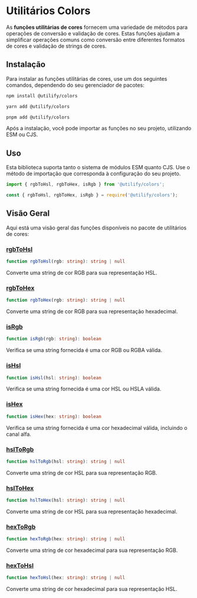 # Utilitários Colors

As **funções utilitárias de cores** fornecem uma variedade de métodos para operações de conversão e validação de cores. Estas funções ajudam a simplificar operações comuns como conversão entre diferentes formatos de cores e validação de strings de cores.

## Instalação

Para instalar as funções utilitárias de cores, use um dos seguintes comandos, dependendo do seu gerenciador de pacotes:


```bash [npm]
npm install @utilify/colors
```

```bash [yarn]
yarn add @utilify/colors
```

```bash [pnpm]
pnpm add @utilify/colors
```


Após a instalação, você pode importar as funções no seu projeto, utilizando ESM ou CJS.

## Uso

Esta biblioteca suporta tanto o sistema de módulos ESM quanto CJS. Use o método de importação que corresponda à configuração do seu projeto.


```typescript [esm]
import { rgbToHsl, rgbToHex, isRgb } from '@utilify/colors';
```

```javascript [cjs]
const { rgbToHsl, rgbToHex, isRgb } = require('@utilify/colors');
```

## Visão Geral

Aqui está uma visão geral das funções disponíveis no pacote de utilitários de cores:

### [rgbToHsl](./rgbToHsl.md)
```typescript
function rgbToHsl(rgb: string): string | null
```
Converte uma string de cor RGB para sua representação HSL.

### [rgbToHex](./rgbToHex.md)
```typescript
function rgbToHex(rgb: string): string | null
```
Converte uma string de cor RGB para sua representação hexadecimal.

### [isRgb](./isRgb.md)
```typescript
function isRgb(rgb: string): boolean
```
Verifica se uma string fornecida é uma cor RGB ou RGBA válida.

### [isHsl](./isHsl.md)
```typescript
function isHsl(hsl: string): boolean
```
Verifica se uma string fornecida é uma cor HSL ou HSLA válida.

### [isHex](./isHex.md)
```typescript
function isHex(hex: string): boolean
```
Verifica se uma string fornecida é uma cor hexadecimal válida, incluindo o canal alfa.

### [hslToRgb](./hslToRgb.md)
```typescript
function hslToRgb(hsl: string): string | null
```
Converte uma string de cor HSL para sua representação RGB.

### [hslToHex](./hslToHex.md)
```typescript
function hslToHex(hsl: string): string | null
```
Converte uma string de cor HSL para sua representação hexadecimal.

### [hexToRgb](./hexToRgb.md)
```typescript
function hexToRgb(hex: string): string | null
```
Converte uma string de cor hexadecimal para sua representação RGB.

### [hexToHsl](./hexToHsl.md)
```typescript
function hexToHsl(hex: string): string | null
```
Converte uma string de cor hexadecimal para sua representação HSL.